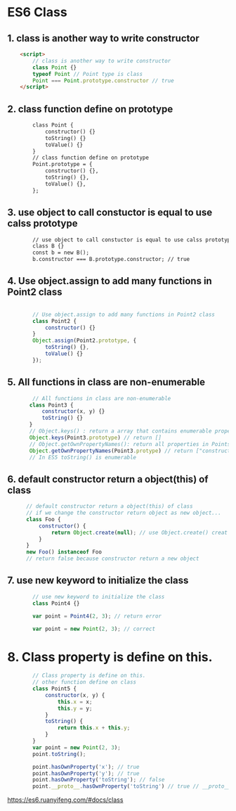 # ES6 Class

## 1. class is another way to write constructor

```html
    <script>
        // class is another way to write constructor
        class Point {}
        typeof Point // Point type is class
        Point === Point.prototype.constructor // true
    </script>
```
## 2. class function define on prototype 

```html
        class Point {
            constructor() {}
            toString() {}
            toValue() {}
        }
        // class function define on prototype 
        Point.prototype = {
            constructor() {},
            toString() {},
            toValue() {},
        };
```
## 3. use object to call constuctor is equal to use calss prototype
```html
        // use object to call constuctor is equal to use calss prototype
        class B {}
        const b = new B();
        b.constructor === B.prototype.constructor; // true
```

## 4. Use object.assign to add many functions in Point2 class
```javascript

        // Use object.assign to add many functions in Point2 class
        class Point2 {
            constructor() {}
        }
        Object.assign(Point2.prototype, {
            toString() {},
            toValue() {}
        });
 ```
 ## 5. All functions in class are non-enumerable
 ```javascript
         // All functions in class are non-enumerable
        class Point3 {
            constructor(x, y) {}
            toString() {}
        }
        // Object.keys() : return a array that contains enumerable properties in Point3
        Object.keys(Point3.prototype) // return []
        // Object.getOwnPropertyNames(): return all properties in Points
        Object.getOwnPropertyNames(Point3.protype) // return ["constructor", "toString"]
        // In ES5 toString() is enumerable
 ```         
 ## 6. default constructor return a object(this) of class
  ```javascript
        // default constructor return a object(this) of class
        // if we change the constructor return object as new object...
        class Foo {
            constructor() {
                return Object.create(null); // use Object.create() creat a new object
            }
        }
        new Foo() instanceof Foo
        // return false because constructor return a new object
   ```
   
 ## 7. use new keyword to initialize the class
   
```javascript   
        // use new keyword to initialize the class
        class Point4 {}

        var point = Point4(2, 3); // return error

        var point = new Point(2, 3); // correct
```       

# 8. Class property is define on this.
```javascript  
        // Class property is define on this.
        // other function define on class
        class Point5 {
            constructor(x, y) {
                this.x = x;
                this.y = y;
            }
            toString() {
                return this.x + this.y;
            }
        }
        var point = new Point(2, 3);
        point.toString();

        point.hasOwnProperty('x'); // true
        point.hasOwnProperty('y'); // true
        point.hasOwnProperty('toString'); // false
        point.__proto__.hasOwnProperty('toString') // true // __proto__: property of object
 ```         
https://es6.ruanyifeng.com/#docs/class
